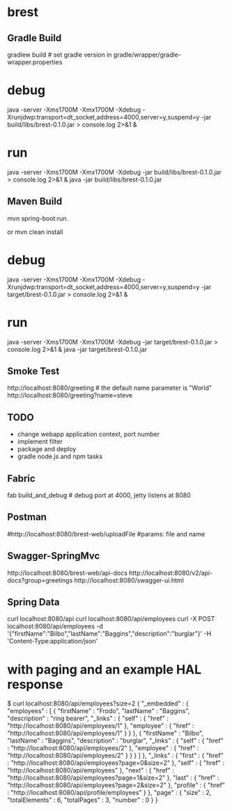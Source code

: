 brest
=====

Gradle Build
-----
gradlew build # set gradle version in gradle/wrapper/gradle-wrapper.properties

# debug
java -server -Xms1700M -Xmx1700M -Xdebug -Xrunjdwp:transport=dt_socket,address=4000,server=y,suspend=y -jar build/libs/brest-0.1.0.jar > console.log 2>&1 &
# run
java -server -Xms1700M -Xmx1700M -Xdebug -jar build/libs/brest-0.1.0.jar > console.log 2>&1 &
java -jar build/libs/brest-0.1.0.jar

Maven Build
-----
mvn spring-boot:run. 

or
mvn clean install

# debug
java -server -Xms1700M -Xmx1700M -Xdebug -Xrunjdwp:transport=dt_socket,address=4000,server=y,suspend=y -jar target/brest-0.1.0.jar > console.log 2>&1 &
# run
java -server -Xms1700M -Xmx1700M -Xdebug -jar target/brest-0.1.0.jar > console.log 2>&1 &
java -jar target/brest-0.1.0.jar 


Smoke Test
-----
http://localhost:8080/greeting # the default name parameter is "World"
http://localhost:8080/greeting?name=steve

TODO
-----
* change webapp application context, port number
* implement filter
* package and deploy
* gradle node.js and npm tasks

Fabric
-----------
fab build_and_debug # debug port at 4000, jetty listens at 8080

Postman
-----------
#http://localhost:8080/brest-web/uploadFile #params: file and name

Swagger-SpringMvc
-----------
http://localhost:8080/brest-web/api-docs
http://localhost:8080/v2/api-docs?group=greetings
http://localhost:8080/swagger-ui.html

Spring Data
-----------
curl localhost:8080/api
curl localhost:8080/api/employees
curl -X POST localhost:8080/api/employees -d '{"firstName":"Bilbo","lastName":"Baggins","description":"burglar"}' -H 'Content-Type:application/json'

# with paging and an example HAL response
$ curl localhost:8080/api/employees?size=2
{
  "_embedded" : {
    "employees" : [ {
      "firstName" : "Frodo",
      "lastName" : "Baggins",
      "description" : "ring bearer",
      "_links" : {
        "self" : {
          "href" : "http://localhost:8080/api/employees/1"
        },
        "employee" : {
          "href" : "http://localhost:8080/api/employees/1"
        }
      }
    }, {
      "firstName" : "Bilbo",
      "lastName" : "Baggins",
      "description" : "burglar",
      "_links" : {
        "self" : {
          "href" : "http://localhost:8080/api/employees/2"
        },
        "employee" : {
          "href" : "http://localhost:8080/api/employees/2"
        }
      }
    } ]
  },
  "_links" : {
    "first" : {
      "href" : "http://localhost:8080/api/employees?page=0&size=2"
    },
    "self" : {
      "href" : "http://localhost:8080/api/employees"
    },
    "next" : {
      "href" : "http://localhost:8080/api/employees?page=1&size=2"
    },
    "last" : {
      "href" : "http://localhost:8080/api/employees?page=2&size=2"
    },
    "profile" : {
      "href" : "http://localhost:8080/api/profile/employees"
    }
  },
  "page" : {
    "size" : 2,
    "totalElements" : 6,
    "totalPages" : 3,
    "number" : 0
  }
}